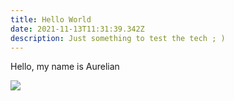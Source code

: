```yaml
---
title: Hello World
date: 2021-11-13T11:31:39.342Z
description: Just something to test the tech ; )
---
```

Hello, my name is Aurelian

![](https://www.eatliver.com/wp-content/uploads/2018/04/funny-birds12.gif)